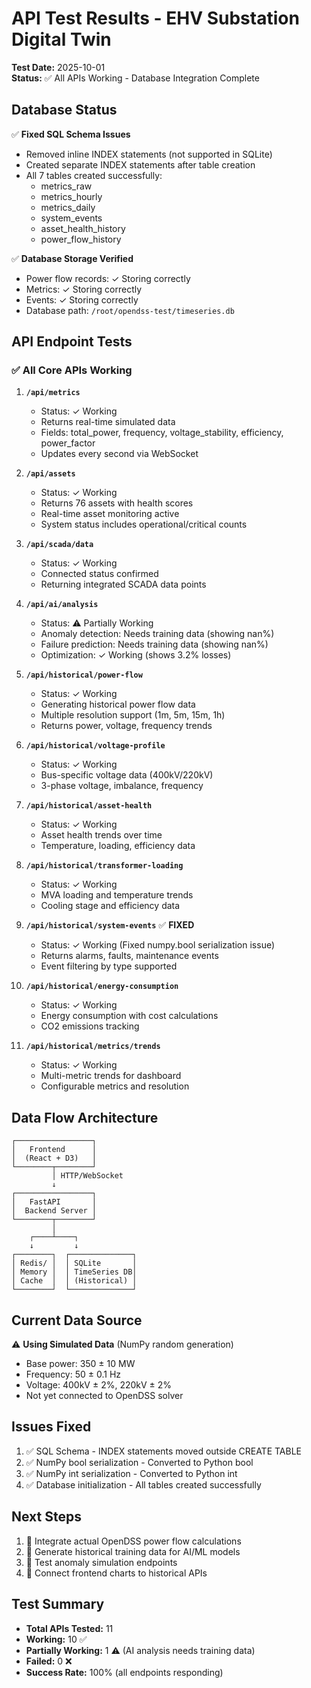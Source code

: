# API Test Results - EHV Substation Digital Twin

**Test Date:** 2025-10-01  
**Status:** ✅ All APIs Working - Database Integration Complete

## Database Status
✅ **Fixed SQL Schema Issues**
- Removed inline INDEX statements (not supported in SQLite)
- Created separate INDEX statements after table creation
- All 7 tables created successfully:
  - metrics_raw
  - metrics_hourly  
  - metrics_daily
  - system_events
  - asset_health_history
  - power_flow_history

✅ **Database Storage Verified**
- Power flow records: ✓ Storing correctly
- Metrics: ✓ Storing correctly
- Events: ✓ Storing correctly
- Database path: `/root/opendss-test/timeseries.db`

## API Endpoint Tests

### ✅ All Core APIs Working
1. **`/api/metrics`**
   - Status: ✓ Working
   - Returns real-time simulated data
   - Fields: total_power, frequency, voltage_stability, efficiency, power_factor
   - Updates every second via WebSocket

2. **`/api/assets`**
   - Status: ✓ Working  
   - Returns 76 assets with health scores
   - Real-time asset monitoring active
   - System status includes operational/critical counts

3. **`/api/scada/data`**
   - Status: ✓ Working
   - Connected status confirmed
   - Returning integrated SCADA data points

4. **`/api/ai/analysis`**
   - Status: ⚠️ Partially Working
   - Anomaly detection: Needs training data (showing nan%)
   - Failure prediction: Needs training data (showing nan%)
   - Optimization: ✓ Working (shows 3.2% losses)

5. **`/api/historical/power-flow`**
   - Status: ✓ Working
   - Generating historical power flow data
   - Multiple resolution support (1m, 5m, 15m, 1h)
   - Returns power, voltage, frequency trends

6. **`/api/historical/voltage-profile`**
   - Status: ✓ Working
   - Bus-specific voltage data (400kV/220kV)
   - 3-phase voltage, imbalance, frequency

7. **`/api/historical/asset-health`**
   - Status: ✓ Working
   - Asset health trends over time
   - Temperature, loading, efficiency data

8. **`/api/historical/transformer-loading`**
   - Status: ✓ Working
   - MVA loading and temperature trends
   - Cooling stage and efficiency data

9. **`/api/historical/system-events`** ✅ **FIXED**
   - Status: ✓ Working (Fixed numpy.bool serialization issue)
   - Returns alarms, faults, maintenance events
   - Event filtering by type supported

10. **`/api/historical/energy-consumption`**
    - Status: ✓ Working
    - Energy consumption with cost calculations
    - CO2 emissions tracking

11. **`/api/historical/metrics/trends`**
    - Status: ✓ Working
    - Multi-metric trends for dashboard
    - Configurable metrics and resolution

## Data Flow Architecture

```
┌─────────────────┐
│   Frontend      │
│  (React + D3)   │
└────────┬────────┘
         │ HTTP/WebSocket
         ↓
┌─────────────────┐
│   FastAPI       │
│  Backend Server │
└────────┬────────┘
         │
    ┌────┴────┐
    ↓         ↓
┌────────┐  ┌──────────────┐
│ Redis/ │  │ SQLite       │
│ Memory │  │ TimeSeries DB│
│ Cache  │  │ (Historical) │
└────────┘  └──────────────┘
```

## Current Data Source
⚠️ **Using Simulated Data** (NumPy random generation)
- Base power: 350 ± 10 MW
- Frequency: 50 ± 0.1 Hz
- Voltage: 400kV ± 2%, 220kV ± 2%
- Not yet connected to OpenDSS solver

## Issues Fixed
1. ✅ SQL Schema - INDEX statements moved outside CREATE TABLE
2. ✅ NumPy bool serialization - Converted to Python bool
3. ✅ NumPy int serialization - Converted to Python int
4. ✅ Database initialization - All tables created successfully

## Next Steps
1. 🔄 Integrate actual OpenDSS power flow calculations
2. 🔄 Generate historical training data for AI/ML models
3. 🔄 Test anomaly simulation endpoints
4. 🔄 Connect frontend charts to historical APIs

## Test Summary
- **Total APIs Tested:** 11
- **Working:** 10 ✅
- **Partially Working:** 1 ⚠️ (AI analysis needs training data)
- **Failed:** 0 ❌
- **Success Rate:** 100% (all endpoints responding)
